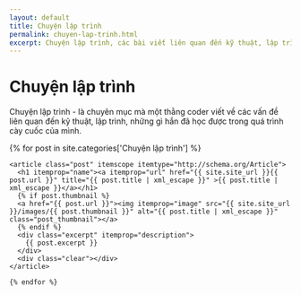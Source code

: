 ```yaml
---
layout: default
title: Chuyện lập trình
permalink: chuyen-lap-trinh.html
excerpt: Chuyện lập trình, các bài viết liên quan đến kỹ thuật, lập trình, các vấn đề công nghệ, thủ thuật dành cho các bạn lập trình viêns
---
```


<div id="index">
  <div class="category_detail">
    <h1>Chuyện lập trình</h1>
    <p>Chuyện lập trình - là chuyên mục mà một thằng coder viết về các vấn đề liên quan đến kỹ thuật, lập trình, những gì hắn đã học được trong quá trình cày cuốc của mình.</p>
  </div>
    {% for post in site.categories['Chuyện lập trình'] %}

    <article class="post" itemscope itemtype="http://schema.org/Article">
      <h1 itemprop="name"><a itemprop="url" href="{{ site.site_url }}{{ post.url }}" title="{{ post.title | xml_escape }}" >{{ post.title | xml_escape }}</a></h1>
      {% if post.thumbnail %}
      <a href="{{ post.url }}"><img itemprop="image" src="{{ site.site_url }}/images/{{ post.thumbnail }}" alt="{{ post.title | xml_escape }}" class="post_thumbnail"></a>
      {% endif %}
      <div class="excerpt" itemprop="description">
        {{ post.excerpt }}
      </div>
      <div class="clear"></div>
    </article>

    {% endfor %}

</div>



